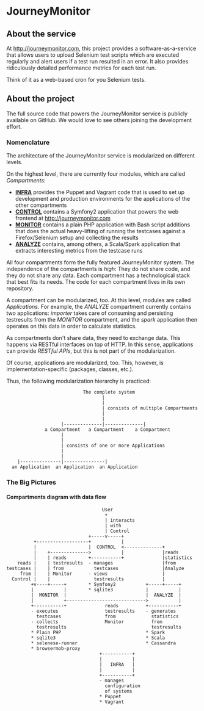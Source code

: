 # JourneyMonitor

## About the service

At http://journeymonitor.com, this project provides a software-as-a-service that allows users to upload Selenium
test scripts which are executed regularly and alert users if a test run resulted in an error. It also provides
ridiculously detailed performance metrics for each test run.

Think of it as a web-based cron for you Selenium tests.


## About the project

The full source code that powers the JourneyMonitor service is publicly available on GitHub. We would love to see
others joining the development effort.


### Nomenclature

The architecture of the JourneyMonitor service is modularized on different levels.

On the highest level, there are currently four modules, which are called *Compartments*:

- **[INFRA](https://github.com/journeymonitor/infra)** provides the Puppet and Vagrant code that is used to set up
  development and production environments for the applications of the other compartments
- **[CONTROL](https://github.com/journeymonitor/control)** contains a Symfony2 application that powers the web frontend
  at http://journeymonitor.com
- **[MONITOR](https://github.com/journeymonitor/monitor)** contains a plain PHP application with Bash script additions
  that does the actual heavy-lifting of running the testcases against a Firefox/Selenium setup and collecting the
  results
- **[ANALYZE](https://github.com/journeymonitor/anaylze)** contains, among others, a Scala/Spark application that
  extracts interesting metrics from the testcase runs

All four compartments form the fully featured JourneyMonitor system. The independence of the compartments is *high*:
They do not share code, and they do not share any data. Each compartment has a technological stack that best fits its
needs. The code for each compartment lives in its own repository.

A compartment can be modularized, too. At this level, modules are called *Applications*. For example, the *ANALYZE*
compartment currently contains two applications: *importer* takes care of consuming and persisting testresults from the
*MONITOR* compartment, and the *spark* application then operates on this data in order to calculate statistics.

As compartments don't share data, they need to exchange data. This happens via RESTful interfaces on top of HTTP. In
this sense, applications can provide *RESTful APIs*, but this is not part of the modularization.

Of course, applications are modularized, too. This, however, is implementation-specific (packages, classes, etc.).

Thus, the following modularization hierarchy is practiced:

                                The complete system
                                       |
                                       |
                                       | consists of multiple Compartments
                                       |
                                       |
                        |--------------|--------------|
                  a Compartment   a Compartment    a Compartment
                        |
                        |
                        | consists of one or more Applications
                        |
                        |
        |---------------|---------------|
      an Application  an Application  an Application


### The Big Pictures

#### Compartments diagram with data flow

                                       User
                                        +
                                        | interacts
                                        | with
                                        | Control
                                  +-----v-----+
              +-------------------+           |
              |                   |  CONTROL  <--------------+
              |    +-------------->           |              |reads
              |    | reads        +-----------+              |statistics
        reads |    | testresults  - manages                  |from
    testcases |    | from           testcases                |Analyze
         from |    | Monitor      - views                    |
      Control |    |                testresults              |
             +v----+-----+        * Symfony2           +-----+-----+
             |           |        * sqlite3            |           |
             |  MONITOR  |                             |  ANALYZE  |
             |           +----------------------------->           |
             +-----------+              reads          +-----------+
             - executes                 testresults    - generates
               testcases                from             statistics
             - collects                 Monitor          from
               testresults                               testresults
             * Plain PHP                               * Spark
             * sqlite3                                 * Scala
             * selenese-runner                         * Cassandra
             * browsermob-proxy
                                      +-----------+
                                      |           |
                                      |   INFRA   |
                                      |           |
                                      +-----------+
                                      - manages
                                        configuration
                                        of systems
                                      * Puppet
                                      * Vagrant
